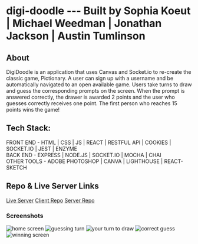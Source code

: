 # digi-doodle --- Built by Sophia Koeut | Michael Weedman | Jonathan Jackson | Austin Tumlinson

## About 

DigiDoodle is an application that uses Canvas and Socket.io to re-create the classic game, Pictionary. A user can sign up with a username and be automatically navigated to an open available game. Users take turns to draw and guess the corresponding prompts on the screen. When the prompt is answered correctly, the drawer is awarded 2 points and the user who guesses correctly receives one point. The first person who reaches 15 points wins the game!

## Tech Stack:

FRONT END - HTML | CSS | JS | REACT | RESTFUL API | COOKIES | SOCKET.IO | JEST | ENZYME
<br/>
BACK END - EXPRESS | NODE.JS | SOCKET.IO | MOCHA | CHAI 
<br/>
OTHER TOOLS - ADOBE PHOTOSHOP | CANVA | LIGHTHOUSE | REACT-SKETCH

## Repo & Live Server Links

[Live Server](https://digi-doodle.now.sh/)
[Client Repo](https://github.com/thinkful-ei-iguana/digi-doodle-client)
[Server Repo](https://github.com/thinkful-ei-iguana/digi-doodle-server)

### Screenshots
![home screen](https://github.com/thinkful-ei-iguana/digi-doodle-client/blob/development/src/Pictures/digi4.png?raw=true)
![guessing turn](https://github.com/thinkful-ei-iguana/digi-doodle-client/blob/development/src/Pictures/digi4.png?raw=true)
![your turn to draw](https://github.com/thinkful-ei-iguana/digi-doodle-client/blob/development/src/Pictures/digi3.png?raw=true)
![correct guess](https://github.com/thinkful-ei-iguana/digi-doodle-client/blob/development/src/Pictures/digi1.png?raw=true)
![winning screen](https://github.com/thinkful-ei-iguana/digi-doodle-client/blob/development/src/Pictures/digi2.png?raw=true)
